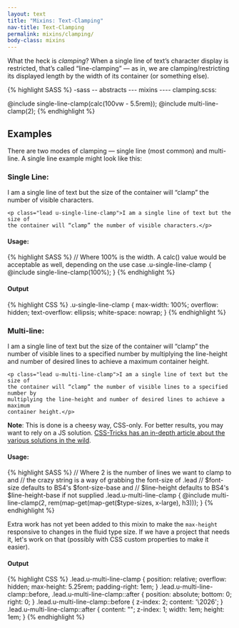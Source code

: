```yaml
---
layout: text
title: "Mixins: Text-Clamping"
nav-title: Text-Clamping
permalink: mixins/clamping/
body-class: mixins
---
```


What the heck is _clamping_? When a single line of text’s character display is restricted, that’s called “line-clamping” — as in, we are clamping/restricting its displayed length by the width of its container (or something else). 

{% highlight SASS %}
-sass
-- abstracts
--- mixins
---- clamping.scss:

@include single-line-clamp(calc(100vw - 5.5rem));
@include multi-line-clamp(2);
{% endhighlight %}

## Examples

There are two modes of clamping — single line (most common) and multi-line. A single line example might look like this: 

### Single Line:

<div class="example">
  <p class="lead u-single-line-clamp">I am a single line of text but the size of the container will “clamp” the number of visible characters.</p>
</div>

```
<p class="lead u-single-line-clamp">I am a single line of text but the size of 
the container will “clamp” the number of visible characters.</p>
```

#### Usage:
{% highlight SASS %}
// Where 100% is the width. A calc() value would be acceptable as well, depending on the use case
.u-single-line-clamp {
  @include single-line-clamp(100%);
}
{% endhighlight %}

#### Output
{% highlight CSS %}
.u-single-line-clamp {
  max-width: 100%;
  overflow: hidden;
  text-overflow: ellipsis;
  white-space: nowrap;
}
{% endhighlight %}

### Multi-line:

<div class="example">
  <p class="lead u-multi-line-clamp">I am a single line of text but the size of the container will “clamp” the number of visible lines to a specified number by multiplying the line-height and number of desired lines to achieve a maximum container height.</p>
</div>

```
<p class="lead u-multi-line-clamp">I am a single line of text but the size of 
the container will “clamp” the number of visible lines to a specified number by 
multiplying the line-height and number of desired lines to achieve a maximum 
container height.</p>
```

**Note**: This is done is a cheesy way, CSS-only. For better results, you may want to rely on a JS solution. [CSS-Tricks has an in-depth article about the various solutions in the wild](https://css-tricks.com/line-clampin/). 

#### Usage:
{% highlight SASS %}
// Where 2 is the number of lines we want to clamp to and
// the crazy string is a way of grabbing the font-size of .lead
// $font-size defaults to BS4's $font-size-base and
// $line-height defaults to BS4's $line-height-base if not supplied
.lead.u-multi-line-clamp {
  @include multi-line-clamp(2, rem(map-get(map-get($type-sizes, x-large), h3)));
}
{% endhighlight %}

Extra work has not yet been added to this mixin to make the `max-height` responsive to changes in the fluid type size. If we have a project that needs it, let's work on that (possibly with CSS custom properties to make it easier). 

#### Output
{% highlight CSS %}
.lead.u-multi-line-clamp {
  position: relative;
  overflow: hidden;
  max-height: 5.25rem;
  padding-right: 1em;
}
.lead.u-multi-line-clamp::before,
.lead.u-multi-line-clamp::after {
  position: absolute;
  bottom: 0;
  right: 0;
}
.lead.u-multi-line-clamp::before {
  z-index: 2;
  content: '\2026';
}
.lead.u-multi-line-clamp::after {
  content: "";
  z-index: 1;
  width: 1em;
  height: 1em;
}
{% endhighlight %}
